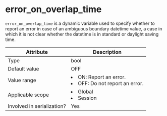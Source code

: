 # error_on_overlap_time

`error_on_overlap_time` is a dynamic variable used to specify whether to report an error in case of an ambiguous boundary datetime value, a case in which it is not clear whether the datetime is in standard or daylight saving time.

| **Attribute** | **Description** |
|---------|-------------------------------------------------------------------------------------------------------------------|
| Type | bool |
| Default value | OFF |
| Value range | <li> ON: Report an error.   <li> OFF: Do not report an error. |
| Applicable scope | <li> Global   <li> Session |
| Involved in serialization? | Yes |
